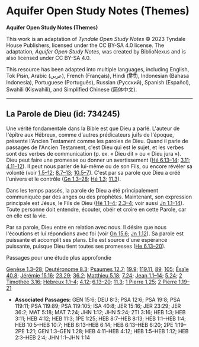 # Aquifer Open Study Notes (Themes)

**Aquifer Open Study Notes (Themes)**

This work is an adaptation of *Tyndale Open Study Notes* © 2023 Tyndale House Publishers, licensed under the CC BY\-SA 4\.0 license. The adaptation, *Aquifer Open Study Notes*, was created by BiblioNexus and is also licensed under CC BY\-SA 4\.0\.

This resource has been adapted into multiple languages, including English, Tok Pisin, Arabic (عربي), French (Français), Hindi (हिंदी), Indonesian (Bahasa Indonesia), Portuguese (Português), Russian (Русский), Spanish (Español), Swahili (Kiswahili), and Simplified Chinese (简体中文).



--------------------------------

## La Parole de Dieu (id: 734245)

Une vérité fondamentale dans la Bible est que Dieu a parlé. L'auteur de l'épître aux Hébreux, comme d'autres prédicateurs juifs de l'époque, présente l'Ancien Testament comme les paroles de Dieu. Quand il parle de passages de l'Ancien Testament, c'est Dieu qui est le sujet, et les verbes sont des verbes de communication (p. ex. « Dieu dit » ou « Dieu jura »). Dieu peut faire une promesse ou donner un avertissement ([Hé 6\.13–14](https://ref.ly/Heb6:13-Heb6:14); [3\.11](https://ref.ly/Heb3:11); [4\.11–12](https://ref.ly/Heb4:11-Heb4:12)). Il peut nous parler de lui\-même ou de son Fils, ou encore révéler sa volonté (voir [1\.5–12](https://ref.ly/Heb1:5-Heb1:12); [8\.7–13](https://ref.ly/Heb8:7-Heb8:13); [10\.5–7](https://ref.ly/Heb10:5-Heb10:7)). C'est par sa parole que Dieu a créé l'univers et le contrôle ([Gn 1\.3–28](https://ref.ly/Gen1:3-Gen1:28); [Hé 1\.3](https://ref.ly/Heb1:3); [11\.3](https://ref.ly/Heb11:3)).

Dans les temps passés, la parole de Dieu a été principalement communiquée par des anges ou des prophètes. Maintenant, son expression principale est Jésus, le Fils de Dieu ([Hé 1\.1–4](https://ref.ly/Heb1:1-Heb1:4); [2\.3–4](https://ref.ly/Heb2:3-Heb2:4); voir aussi [Jn 1\.1–14](https://ref.ly/John1:1-John1:14)). Toute personne doit entendre, écouter, obéir et croire en cette Parole, car en elle est la vie.

Par sa parole, Dieu entre en relation avec nous. Il désire que nous l'écoutions et lui répondions avec foi (voir [Gn 15\.6](https://ref.ly/Gen15:6); [Jn 1\.12](https://ref.ly/John1:12)). Sa parole est puissante et accomplit ses plans. Elle est source d'une espérance puissante, puisque Dieu tient toutes ses promesses ([He 6\.13–20](https://ref.ly/Heb6:13-Heb6:20)).

Passages pour une étude plus approfondie

[Genèse 1\.3–28](https://ref.ly/Gen1:3-Gen1:28); [Deutéronome 8\.3](https://ref.ly/Deut8:3); [Psaumes 12\.7](https://ref.ly/Ps12:6); [19\.9](https://ref.ly/Ps19:8); [119\.11](https://ref.ly/Ps119:11), [89](https://ref.ly/Ps119:89), [105](https://ref.ly/Ps119:105); [Ésaïe 40\.8](https://ref.ly/Isa40:8); [Jérémie 15\.16](https://ref.ly/Jer15:16); [23\.29](https://ref.ly/Jer23:29); [36\.2](https://ref.ly/Jer36:2); [Matthieu 5\.18](https://ref.ly/Matt5:18); [7\.24](https://ref.ly/Matt7:24); [Jean 1\.1–14](https://ref.ly/John1:1-John1:14); [5\.24](https://ref.ly/John5:24); [2 Timothée 3\.16](https://ref.ly/2Tim3:16); [Hébreux 1\.1–4](https://ref.ly/Heb1:1-Heb1:4); [4\.12](https://ref.ly/Heb4:12); [6\.13–20](https://ref.ly/Heb6:13-Heb6:20); [11\.3](https://ref.ly/Heb11:3); [1 Pierre 1\.25](https://ref.ly/1Pet1:25); [2 Pierre 1\.19–21](https://ref.ly/2Pet1:19-2Pet1:21)

* **Associated Passages:** GEN 15:6; DEU 8:3; PSA 12:6; PSA 19:8; PSA 119:11; PSA 119:89; PSA 119:105; ISA 40:8; JER 15:16; JER 23:29; JER 36:2; MAT 5:18; MAT 7:24; JHN 1:12; JHN 5:24; 2TI 3:16; HEB 1:3; HEB 3:11; HEB 4:12; HEB 11:3; 1PE 1:25; HEB 8:7–HEB 8:13; HEB 1:1–HEB 1:4; HEB 10:5–HEB 10:7; HEB 6:13–HEB 6:14; HEB 6:13–HEB 6:20; 2PE 1:19–2PE 1:21; GEN 1:3–GEN 1:28; HEB 4:11–HEB 4:12; HEB 1:5–HEB 1:12; HEB 2:3–HEB 2:4; JHN 1:1–JHN 1:14

